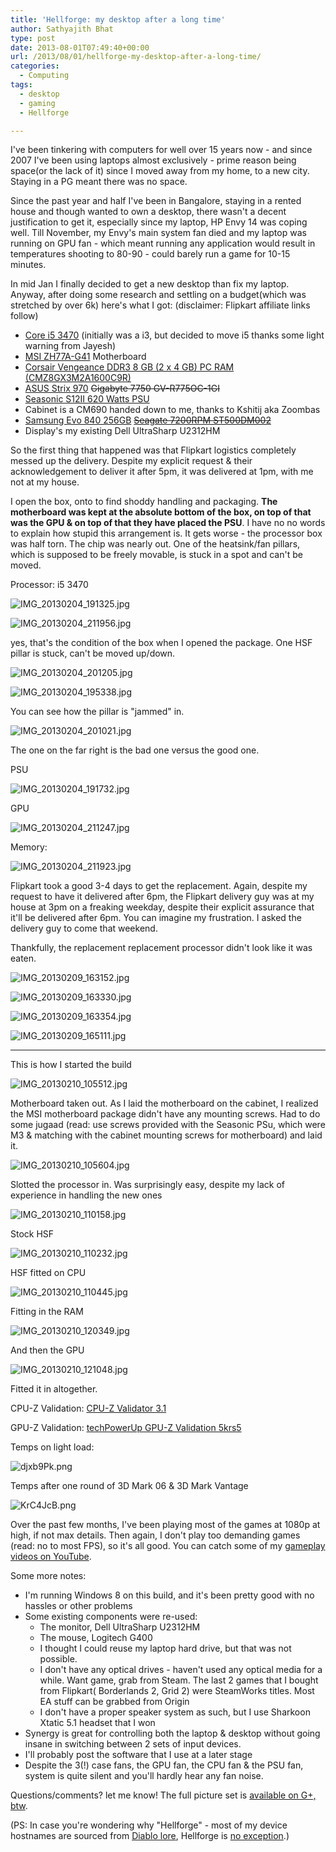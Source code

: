 ```yaml
---
title: 'Hellforge: my desktop after a long time'
author: Sathyajith Bhat
type: post
date: 2013-08-01T07:49:40+00:00
url: /2013/08/01/hellforge-my-desktop-after-a-long-time/
categories:
  - Computing
tags:
  - desktop
  - gaming
  - Hellforge

---
```

I've been tinkering with computers for well over 15 years now - and since 2007 I've been using laptops almost exclusively - prime reason being space(or the lack of it) since I moved away from my home, to a new city. Staying in a PG meant there was no space.

Since the past year and half I've been in Bangalore, staying in a rented house and though wanted to own a desktop, there wasn't a decent justification to get it, especially since my laptop, HP Envy 14 was coping well. Till November, my Envy's main system fan died and my laptop was running on GPU fan - which meant running any application would result in temperatures shooting to 80-90 - could barely run a game for 10-15 minutes.

In mid Jan I finally decided to get a new desktop than fix my laptop. Anyway, after doing some research and settling on a budget(which was stretched by over 6k) here's what I got: (disclaimer: Flipkart affiliate links follow)



  * <a href="https://www.flipkart.com/intel-core-i5-3470/p/itmdd2xsg3gvjzrz?pid=PSRDD2HHC9GF4GEF&affid=sathyasath" target="_blank" rel="noopener noreferrer">Core i5 3470</a> (initially was a i3, but decided to move i5 thanks some light warning from Jayesh)
  * <a href="https://www.flipkart.com/msi-zh77a-g41-motherboard/p/itmdeh3fjcdga8gc?pid=MBDDEG8JE46VYZ39&affid=sathyasath" target="_blank" rel="noopener noreferrer">MSI ZH77A-G41</a> Motherboard
  * <a href="https://www.flipkart.com/corsair-vengeance-ddr3-8-gb-2-x-4-gb-pc-ram-cmz8gx3m2a1600c9r/p/itmddca5zbuhqesh?pid=RAMDDC9YQNNXFY3H&affid=sathyasath" target="_blank" rel="noopener noreferrer">Corsair Vengeance DDR3 8 GB (2 x 4 GB) PC RAM (CMZ8GX3M2A1600C9R)</a>
  * <a href="https://www.amazon.in/Asus-STRIX-GTX970-DC2OC-4GD5-Graphic-Card/dp/B00NFFAW50?ie=UTF8&tag=mewoof-21&qid=1461004183&ref_=sr_1_1&sr=8-1" target="_blank" rel="noopener noreferrer">ASUS Strix 970</a> <del>Gigabyte 7750 GV-R775OC-1GI</del>
  * <a href="https://www.flipkart.com/seasonic-s12ii-620-watts-psu/p/itmd5xz46hjzzrax?pid=PSUD5XZ4GCGRASAY&affid=sathyasath" target="_blank" rel="noopener noreferrer">Seasonic S12II 620 Watts PSU</a>
  * Cabinet is a CM690 handed down to me, thanks to Kshitij aka Zoombas
  * <a href="https://www.amazon.in/s/ref=sr_nr_n_12?fst=as%3Aoff&rh=n%3A1375379031%2Ck%3ASamsung+Evo&keywords=Samsung+Evo&ie=UTF8&tag=mewoof-21&qid=1461004321&rnid=3576079031" target="_blank" rel="noopener noreferrer">Samsung Evo 840 256GB</a> <del><a href="https://www.flipkart.com/seagate-barracuda-500-gb-desktop-internal-hard-drive-st500dm002/p/itmd4kwhyxz3mqwh?pid=IHDD4KWHWQGNZSBM&affid=sathyasath" target="_blank" rel="noopener noreferrer">Seagate 7200RPM ST500DM002</a></del>
  * Display's my existing Dell UltraSharp U2312HM

So the first thing that happened was that Flipkart logistics completely messed up the delivery. Despite my explicit request & their acknowledgement to deliver it after 5pm, it was delivered at 1pm, with me not at my house.

I open the box, onto to find shoddy handling and packaging. **The motherboard was kept at the absolute bottom of the box, on top of that was the GPU & on top of that they have placed the PSU**. I have no no words to explain how stupid this arrangement is. It gets worse - the processor box was half torn. The chip was nearly out. One of the heatsink/fan pillars, which is supposed to be freely movable, is stuck in a spot and can't be moved.

Processor: i5 3470

![IMG_20130204_191325.jpg][1] 

![IMG_20130204_211956.jpg][2] 

yes, that's the condition of the box when I opened the package. One HSF pillar is stuck, can't be moved up/down.

![IMG_20130204_201205.jpg][3] 

![IMG_20130204_195338.jpg][4] 

You can see how the pillar is "jammed" in.

![IMG_20130204_201021.jpg][5] 

The one on the far right is the bad one versus the good one.

PSU

![IMG_20130204_191732.jpg][6] 

GPU

![IMG_20130204_211247.jpg][7] 

Memory:

![IMG_20130204_211923.jpg][8] 

Flipkart took a good 3-4 days to get the replacement. Again, despite my request to have it delivered after 6pm, the Flipkart delivery guy was at my house at 3pm on a freaking weekday, despite their explicit assurance that it'll be delivered after 6pm. You can imagine my frustration. I asked the delivery guy to come that weekend.

Thankfully, the replacement replacement processor didn't look like it was eaten.

![IMG_20130209_163152.jpg][9] 

![IMG_20130209_163330.jpg][10] 

![IMG_20130209_163354.jpg][11] 

![IMG_20130209_165111.jpg][12] 

* * *

This is how I started the build

![IMG_20130210_105512.jpg][13] 

Motherboard taken out. As I laid the motherboard on the cabinet, I realized the MSI motherboard package didn't have any mounting screws. Had to do some jugaad (read: use screws provided with the Seasonic PSu, which were M3 & matching with the cabinet mounting screws for motherboard) and laid it.

![IMG_20130210_105604.jpg][14] 

Slotted the processor in. Was surprisingly easy, despite my lack of experience in handling the new ones

![IMG_20130210_110158.jpg][15] 

Stock HSF

![IMG_20130210_110232.jpg][16] 

HSF fitted on CPU

![IMG_20130210_110445.jpg][17] 

Fitting in the RAM

![IMG_20130210_120349.jpg][18] 

And then the GPU

![IMG_20130210_121048.jpg][19] 

Fitted it in altogether.

CPU-Z Validation: [CPU-Z Validator 3.1][20]

GPU-Z Validation: [techPowerUp GPU-Z Validation 5krs5][21]

Temps on light load:

![djxb9Pk.png][22] 

Temps after one round of 3D Mark 06 & 3D Mark Vantage

![KrC4JcB.png][23] 

Over the past few months, I've been playing most of the games at 1080p at high, if not max details. Then again, I don't play too demanding games (read: no to most FPS), so it's all good. You can catch some of my <a href="https://www.youtube.com/user/SathyaSJBhat" target="_blank" rel="noopener noreferrer">gameplay videos on YouTube</a>.

Some more notes:

  * <span style="line-height: 13px;">I'm running Windows 8 on this build, and it's been pretty good with no hassles or other problems</span>
  * Some existing components were re-used: 
      * The monitor, Dell UltraSharp U2312HM
      * The mouse, Logitech G400
      * I thought I could reuse my laptop hard drive, but that was not possible.
      * I don't have any optical drives - haven't used any optical media for a while. Want game, grab from Steam. The last 2 games that I bought from Flipkart( Borderlands 2, Grid 2) were SteamWorks titles. Most EA stuff can be grabbed from Origin
      * I don't have a proper speaker system as such, but I use Sharkoon Xtatic 5.1 headset that I won
  * Synergy is great for controlling both the laptop & desktop without going insane in switching between 2 sets of input devices.
  * I'll probably post the software that I use at a later stage
  * Despite the 3(!) case fans, the GPU fan, the CPU fan & the PSU fan, system is quite silent and you'll hardly hear any fan noise.

Questions/comments? let me know! The full picture set is <a href="https://plus.google.com/photos/102438636933093151901/albums/5841334607223534849" target="_blank" rel="noopener noreferrer">available on G+, btw</a>.

(PS: In case you're wondering why "Hellforge" - most of my device hostnames are sourced from <a href="https://diablo.gamepedia.com/Lore_Summary" target="_blank" rel="noopener noreferrer">Diablo lore</a>, Hellforge is <a href="https://diablo.gamepedia.com/Hellforge" target="_blank" rel="noopener noreferrer">no exception</a>.)

 [1]: https://lh4.googleusercontent.com/-haKdxYf3H_0/URCW4IwI-nI/AAAAAAAACEs/Wq8C66Zh6RU/s681/IMG_20130204_191325.jpg
 [2]: https://lh6.googleusercontent.com/-6NKmQtCYE48/URCW4GOqOKI/AAAAAAAACEs/yH8VYoWAMOs/s908/IMG_20130204_211956.jpg
 [3]: https://lh5.googleusercontent.com/--mjtkqwd6u0/URCW4K2BsMI/AAAAAAAACEs/TVZyTQJ-1PI/s681/IMG_20130204_201205.jpg
 [4]: https://lh4.googleusercontent.com/-0NRqiGMB_XE/URCW4KHa0vI/AAAAAAAACEs/W7_ELG7wtjA/s681/IMG_20130204_195338.jpg
 [5]: https://lh3.googleusercontent.com/-22iokTKQAnA/URCW4K5HGwI/AAAAAAAACEs/mYCQ_Fy-4gQ/s681/IMG_20130204_201021.jpg
 [6]: https://lh6.googleusercontent.com/-fFJ6dr0viGw/URCW4AuErsI/AAAAAAAACEs/POJVlqHp1tM/s908/IMG_20130204_191732.jpg
 [7]: https://lh5.googleusercontent.com/-lalX3w16CDw/URCVF4DW09I/AAAAAAAAFHA/48Gob7LH0yQ/w967-h725-no/IMG_20130204_211247.jpg
 [8]: https://lh5.googleusercontent.com/-ndhEL1Drsuk/URCW4E13xvI/AAAAAAAACEs/EeW6QqiTSrc/s908/IMG_20130204_211923.jpg
 [9]: https://lh4.googleusercontent.com/-YJ0f8GEwY8I/URYuU6IPosI/AAAAAAAACLI/yoL3q0ADPRk/s821/IMG_20130209_163152.jpg
 [10]: https://lh3.googleusercontent.com/-ODqX3ljmm8I/URYun2JujTI/AAAAAAAACLQ/SZ7veuQ_s80/s821/IMG_20130209_163330.jpg
 [11]: https://lh4.googleusercontent.com/-FdNMgHXSeHA/URYt6q1GP5I/AAAAAAAACK8/4kVmtA9lhg0/s821/IMG_20130209_163354.jpg
 [12]: https://lh4.googleusercontent.com/-UMdC5gAuQwc/URYx7AAGbrI/AAAAAAAACMM/cA7S_avo1bE/s821/IMG_20130209_165111.jpg
 [13]: https://lh3.googleusercontent.com/-n2tgnui-p3c/URcvtO_YjLI/AAAAAAAACO8/bxkwwn2naVw/s1095/IMG_20130210_105512.jpg
 [14]: https://lh6.googleusercontent.com/-w5mmEez1bTY/URcwEx2c_7I/AAAAAAAACPE/KpuIQpBdWrI/s1095/IMG_20130210_105604.jpg
 [15]: https://lh6.googleusercontent.com/-GjT0ifOPCGg/URcxXGeN6vI/AAAAAAAACPQ/nGD7W3Yqaa8/s821/IMG_20130210_110158.jpg
 [16]: https://lh3.googleusercontent.com/-co3xcGcyg5k/URcx_FRQneI/AAAAAAAACQI/bDLmh5h5aEc/s821/IMG_20130210_110232.jpg
 [17]: https://lh5.googleusercontent.com/-rWXDsYasdd8/URcyaNWoa9I/AAAAAAAACQQ/gX7UqbwNGNY/s821/IMG_20130210_110445.jpg
 [18]: https://lh3.googleusercontent.com/-K8TV5lZQyz0/URc_jgUsyEI/AAAAAAAACRM/VUFsceWspy8/s821/IMG_20130210_120349.jpg
 [19]: https://lh6.googleusercontent.com/-okSWmtORRBk/URdBM6RGxxI/AAAAAAAACRY/_QEbBtRot5g/s821/IMG_20130210_121048.jpg
 [20]: https://valid.canardpc.com/2688681
 [21]: https://www.techpowerup.com/gpuz/5krs5/
 [22]: https://i.imgur.com/djxb9Pk.png
 [23]: https://i.imgur.com/KrC4JcB.png